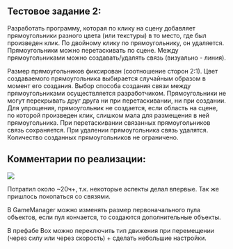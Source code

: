 
## Тестовое задание 2:
Разработать программу, которая по клику на сцену добавляет прямоугольники разного цвета (или текстуры) в то место, где был произведен клик. По двойному клику по прямоугольнику, он удаляется. Прямоугольники можно перетаскивать по сцене. Между прямоугольниками можно создавать/удалять связь (визуально - линия). 
 
Размер прямоугольников фиксирован (соотношение сторон 2:1). 
Цвет создаваемого прямоугольника выбирается случайным образом в момент его создания. 
Выбор способа создания связи между прямоугольниками осуществляется разработчиком. 
Прямоугольники не могут перекрывать друг друга ни при перетаскивании, ни при создании. 
Для упрощения, прямоугольник не создается, если область на сцене, по которой произведен клик, слишком мала для размещения в ней прямоугольника. 
При перетаскивании связанных прямоугольников связь сохраняется. 
При удалении прямоугольника связь удалятся. 
Количество созданных прямоугольников не ограничено. 
 
## Комментарии по реализации:

<a target="_blank" href="https://radikal.ru"><img src="https://a.radikal.ru/a34/1910/b2/14dd3654a194.gif" /></a>

Потратил около ~20ч+, т.к. некоторые аспекты делал впервые. Так же пришлось покопаться со связями.
 
В GameManager можно изменять размер первоначального пула объектов, если пул кончается, то создаются дополнительные объекты.

В префабе Box можно переключить тип движения при перемещении (через силу или через скорость) + сделать небольшие настройки.
